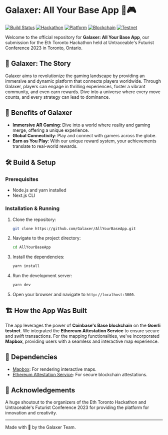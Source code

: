 
# Galaxer: All Your Base App 🌌🎮

[![Build Status](https://img.shields.io/badge/build-passing-brightgreen)](https://galaxer.com)
[![Hackathon](https://img.shields.io/badge/hackathon-EthToronto2023-blue)](https://futuristconference.com)
[![Platform](https://img.shields.io/badge/platform-Next.js-lightgrey)](https://nextjs.org/)
[![Blockchain](https://img.shields.io/badge/blockchain-Coinbase's%20Base-orange)](https://coinbase.com)
[![Testnet](https://img.shields.io/badge/testnet-Goerli-yellow)](https://goerli.net/)

Welcome to the official repository for **Galaxer: All Your Base App**, our submission for the Eth Toronto Hackathon held at Untraceable's Futurist Conference 2023 in Toronto, Ontario.

## 🌠 Galaxer: The Story

Galaxer aims to revolutionize the gaming landscape by providing an immersive and dynamic platform that connects players worldwide. Through Galaxer, players can engage in thrilling experiences, foster a vibrant community, and even earn rewards. Dive into a universe where every move counts, and every strategy can lead to dominance.

## 🚀 Benefits of Galaxer

- **Immersive AR Gaming**: Dive into a world where reality and gaming merge, offering a unique experience.
- **Global Connectivity**: Play and connect with gamers across the globe.
- **Earn as You Play**: With our unique reward system, your achievements translate to real-world rewards.

## 🛠️ Build & Setup

### Prerequisites

- Node.js and yarn installed
- Next.js CLI

### Installation & Running

1. Clone the repository:
   ```bash
   git clone https://github.com/Galaxer/AllYourBaseApp.git
   ```

2. Navigate to the project directory:
   ```bash
   cd AllYourBaseApp
   ```

3. Install the dependencies:
   ```bash
   yarn install
   ```

4. Run the development server:
   ```bash
   yarn dev
   ```

5. Open your browser and navigate to `http://localhost:3000`.

## 🏗️ How the App Was Built

The app leverages the power of **Coinbase's Base blockchain** on the **Goerli testnet**. We integrated the **Ethereum Attestation Service** to ensure secure and swift transactions. For the mapping functionalities, we've incorporated **Mapbox**, providing users with a seamless and interactive map experience.

## 📜 Dependencies

- [Mapbox](https://mapbox.com/): For rendering interactive maps.
- [Ethereum Attestation Service](https://attest.sh/): For secure blockchain attestations.


## 📣 Acknowledgements

A huge shoutout to the organizers of the Eth Toronto Hackathon and Untraceable's Futurist Conference 2023 for providing the platform for innovation and creativity.

---

Made with 💙 by the Galaxer Team.



